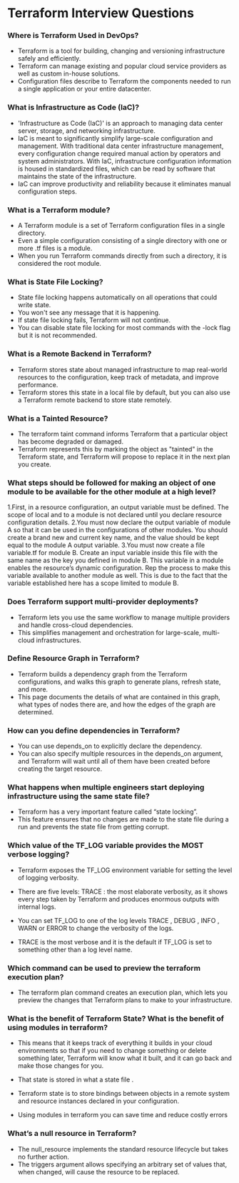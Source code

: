 # Terraform Interview Questions

### Where is Terraform Used in DevOps?
* Terraform is a tool for building, changing and versioning infrastructure safely and efficiently. 
* Terraform can manage existing and popular cloud service providers as well as custom in-house solutions.
* Configuration files describe to Terraform the components needed to run a single application or your entire datacenter.

### What is Infrastructure as Code (IaC)?
* 'Infrastructure as Code (IaC)' is an approach to managing data center server, storage, and networking infrastructure. 
* IaC is meant to significantly simplify large-scale configuration and management. With traditional data center infrastructure management, every configuration change required manual action by operators and system administrators. With IaC, infrastructure configuration information is housed in standardized files, which can be read by software that maintains the state of the infrastructure. 
* IaC can improve productivity and reliability because it eliminates manual configuration steps.

### What is a Terraform module? 
* A Terraform module is a set of Terraform configuration files in a single directory. 
* Even a simple configuration consisting of a single directory with one or more .tf files is a module. 
* When you run Terraform commands directly from such a directory, it is considered the root module.

### What is State File Locking?
* State file locking happens automatically on all operations that could write state. 
* You won't see any message that it is happening. 
* If state file locking fails, Terraform will not continue. 
* You can disable state file locking for most commands with the -lock flag but it is not recommended.

### What is a Remote Backend in Terraform?
* Terraform stores state about managed infrastructure to map real-world resources to the configuration, keep track of metadata, and improve performance. 
* Terraform stores this state in a local file by default, but you can also use a Terraform remote backend to store state remotely.

### What is a Tainted Resource?
* The terraform taint command informs Terraform that a particular object has become degraded or damaged. 
* Terraform represents this by marking the object as "tainted" in the Terraform state, and Terraform will propose to replace it in the next plan you create.

### What steps should be followed for making an object of one module to be available for the other module at a high level?
1.First, in a resource configuration, an output variable must be defined. The scope of local and to a module is not declared until you declare resource configuration details.
2.You must now declare the output variable of module A so that it can be used in the configurations of other modules. You should create a brand new and current key name, and the value should be kept equal to the module A output variable.
3.You must now create a file variable.tf for module B. Create an input variable inside this file with the same name as the key you defined in module B. This variable in a module enables the resource’s dynamic configuration. Rep the process to make this variable available to another module as well. This is due to the fact that the variable established here has a scope limited to module B.

### Does Terraform support multi-provider deployments?
* Terraform lets you use the same workflow to manage multiple providers and handle cross-cloud dependencies. 
* This simplifies management and orchestration for large-scale, multi-cloud infrastructures.

### Define Resource Graph in Terraform?
* Terraform builds a dependency graph from the Terraform configurations, and walks this graph to generate plans, refresh state, and more. 
* This page documents the details of what are contained in this graph, what types of nodes there are, and how the edges of the graph are determined.

### How can you define dependencies in Terraform?
* You can use depends_on to explicitly declare the dependency. 
* You can also specify multiple resources in the depends_on argument, and Terraform will wait until all of them     have been created before creating the target resource.

### What happens when multiple engineers start deploying infrastructure using the same state file?
* Terraform has a very important feature called “state locking”. 
* This feature ensures that no changes are made to the state file during a run and prevents the state file from getting corrupt.

### Which value of the TF_LOG variable provides the MOST verbose logging?
* Terraform exposes the TF_LOG environment variable for setting the level of logging verbosity. 
* There are five levels: TRACE : the most elaborate verbosity, as it shows every step taken by Terraform and produces enormous outputs with internal logs.

* You can set TF_LOG to one of the log levels TRACE , DEBUG , INFO , WARN or ERROR to change the verbosity of the logs. 
* TRACE is the most verbose and it is the default if TF_LOG is set to something other than a log level name.

### Which command can be used to preview the terraform execution plan?
* The terraform plan command creates an execution plan, which lets you preview the changes that Terraform plans to make to your infrastructure.

### What is the benefit of Terraform State? What is the benefit of using modules in terraform?
* This means that it keeps track of everything it builds in your cloud environments so that if you need to change something or delete something later, Terraform will know what it built, and it can go back and make those changes for you. 
* That state is stored in what a state file .

* Terraform state is to store bindings between objects in a remote system and resource instances declared in your configuration. 

* Using modules in terraform you can save time and reduce costly errors

### What’s a null resource in Terraform?
* The null_resource implements the standard resource lifecycle but takes no further action. 
* The triggers argument allows specifying an arbitrary set of values that, when changed, will cause the resource to be replaced.

